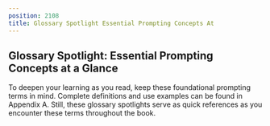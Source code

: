 ```yaml
---
position: 2108
title: Glossary Spotlight Essential Prompting Concepts At
---
```


## Glossary Spotlight: Essential Prompting Concepts at a Glance



To deepen your learning as you read, keep these foundational prompting terms in mind. Complete definitions and use examples can be found in Appendix A. Still, these glossary spotlights serve as quick references as you encounter these terms throughout the book.
